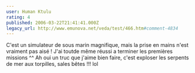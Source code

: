 ```yaml
---
user: Human Ktulu
rating: 4
published: 2006-03-22T21:41:41.000Z
legacy_url: http://www.emunova.net/veda/test/466.htm#comment-4834
---
```

C'est un simulateur de sous marin magnifique, mais la prise en mains n'est vraiment pas aisé !
J'ai toutde même réussi a terminer les premières missions ^^ Ah oui un truc que j'aime bien faire, c'est exploser les serpents de mer aux torpilles, sales bêtes !!! lol